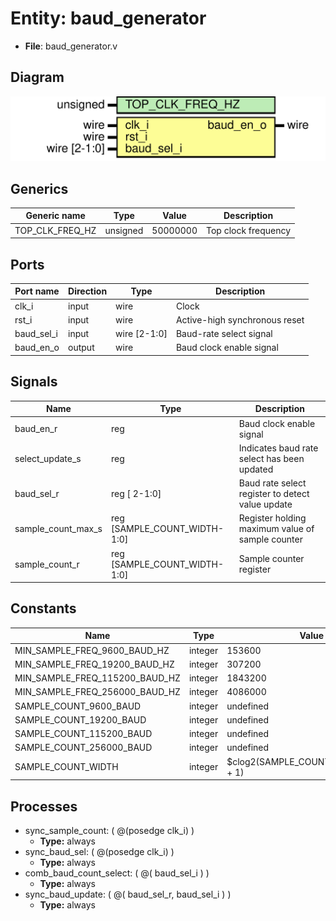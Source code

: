 # Entity: baud_generator 

- **File**: baud_generator.v
## Diagram

![Diagram](baud_generator.svg "Diagram")
## Generics

| Generic name    | Type     | Value    | Description         |
| --------------- | -------- | -------- | ------------------- |
| TOP_CLK_FREQ_HZ | unsigned | 50000000 | Top clock frequency |
## Ports

| Port name  | Direction | Type         | Description                   |
| ---------- | --------- | ------------ | ----------------------------- |
| clk_i      | input     | wire         | Clock                         |
| rst_i      | input     | wire         | Active-high synchronous reset |
| baud_sel_i | input     | wire [2-1:0] | Baud-rate select signal       |
| baud_en_o  | output    | wire         | Baud clock enable signal      |
## Signals

| Name               | Type                         | Description                                      |
| ------------------ | ---------------------------- | ------------------------------------------------ |
| baud_en_r          | reg                          | Baud clock enable signal                         |
| select_update_s    | reg                          | Indicates baud rate select has been updated      |
| baud_sel_r         | reg [                 2-1:0] | Baud rate select register to detect value update |
| sample_count_max_s | reg [SAMPLE_COUNT_WIDTH-1:0] | Register holding maximum value of sample counter |
| sample_count_r     | reg [SAMPLE_COUNT_WIDTH-1:0] | Sample counter register                          |
## Constants

| Name                           | Type    | Value                                | Description |
| ------------------------------ | ------- | ------------------------------------ | ----------- |
| MIN_SAMPLE_FREQ_9600_BAUD_HZ   | integer | 153600                               |             |
| MIN_SAMPLE_FREQ_19200_BAUD_HZ  | integer | 307200                               |             |
| MIN_SAMPLE_FREQ_115200_BAUD_HZ | integer | 1843200                              |             |
| MIN_SAMPLE_FREQ_256000_BAUD_HZ | integer | 4086000                              |             |
| SAMPLE_COUNT_9600_BAUD         | integer | undefined                            |             |
| SAMPLE_COUNT_19200_BAUD        | integer | undefined                            |             |
| SAMPLE_COUNT_115200_BAUD       | integer | undefined                            |             |
| SAMPLE_COUNT_256000_BAUD       | integer | undefined                            |             |
| SAMPLE_COUNT_WIDTH             | integer | $clog2(SAMPLE_COUNT_256000_BAUD + 1) |             |
## Processes
- sync_sample_count: ( @(posedge clk_i) )
  - **Type:** always
- sync_baud_sel: ( @(posedge clk_i) )
  - **Type:** always
- comb_baud_count_select: ( @( baud_sel_i ) )
  - **Type:** always
- sync_baud_update: ( @( baud_sel_r, baud_sel_i ) )
  - **Type:** always
